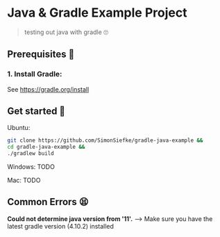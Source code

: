 # Java & Gradle Example Project

> testing out java with gradle 🙄

## Prerequisites 📇

### 1. Install Gradle:

See https://gradle.org/install

## Get started 🚀

Ubuntu:

```bash
git clone https://github.com/SimonSiefke/gradle-java-example &&
cd gradle-java-example &&
./gradlew build
```

Windows: TODO

Mac: TODO

## Common Errors 😫

**Could not determine java version from '11'.** -->
Make sure you have the latest gradle version (4.10.2) installed
